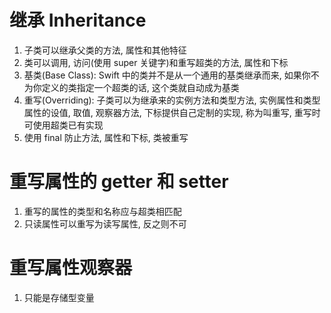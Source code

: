 # 继承 Inheritance

1. 子类可以继承父类的方法, 属性和其他特征
2. 类可以调用, 访问(使用 super 关键字)和重写超类的方法, 属性和下标
3. 基类(Base Class): Swift 中的类并不是从一个通用的基类继承而来, 如果你不为你定义的类指定一个超类的话, 这个类就自动成为基类
4. 重写(Overriding): 子类可以为继承来的实例方法和类型方法, 实例属性和类型属性的设值, 取值, 观察器方法, 下标提供自己定制的实现, 称为叫重写, 重写时可使用超类已有实现
5. 使用 final 防止方法, 属性和下标, 类被重写

# 重写属性的 getter 和 setter

1. 重写的属性的类型和名称应与超类相匹配
2. 只读属性可以重写为读写属性, 反之则不可

# 重写属性观察器

1. 只能是存储型变量
